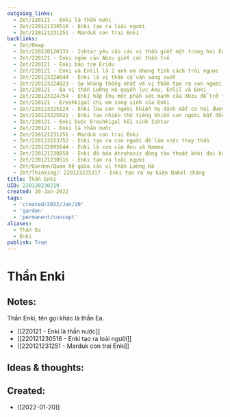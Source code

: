 ```yaml
---
outgoing_links:
  - Zet/220121 - Enki là thần nước
  - Zet/220121230516 - Enki tạo ra loài người
  - Zet/220121231251 - Marduk con trai Enki
backlinks:
  - Zet/Qmap
  - Zet/220220120333 - Ishtar yêu cầu các vị thần giết một trong hai Enkidu và Gilgamesh
  - Zet/220121 - Enki ngăn cản Abzu giết các thần trẻ
  - Zet/220121 - Enki bảo trợ Eridu
  - Zet/220121 - Enki và Enlil là 2 anh em nhưng tính cách trái ngược
  - Zet/220123224644 - Enki là vị thần cố vấn sáng suốt
  - Zet/220123224023 - Sự không thống nhất về vị thần tạo ra con người trong thần thoại Lưỡng Hà
  - Zet/220121 - Ba vị thần Lưỡng Hà quyền lực Anu, Enlil và Enki
  - Zet/220123224754 - Enki hấp thụ một phần sức mạnh của Abzu để trở thành thần của nước
  - Zet/220121 - Ereshkigal chị em song sinh của Enki
  - Zet/220123225124 - Enki lừa con người khiến họ đánh mất cơ hội được bất tử
  - Zet/220123225021 - Enki tạo nhiều thứ tiếng khiến con người bất đồng ngôn ngữ
  - Zet/220121 - Enki buộc Ereshkigal hồi sinh Ishtar
  - Zet/220121 - Enki là thần nước
  - Zet/220121231251 - Marduk con trai Enki
  - Zet/220123223752 - Enki tạo ra con người để làm việc thay thần
  - Zet/220122095644 - Enki là con của Anu và Nammu
  - Zet/220121230850 - Enki đã báo Atrahasiz đóng tàu thoát khỏi đại hồng thủy
  - Zet/220121230516 - Enki tạo ra loài người
  - Zet/Garden/Quan hệ giữa các vị thần Lưỡng Hà
  - Zet/Thinking/❕ 220123225317 - Enki tạo ra sự kiện Babel chăng
title: Thần Enki
UID: 220120230219
created: 20-Jan-2022
tags:
  - 'created/2022/Jan/20'
  - 'garden'
  - 'permanent/concept'
aliases:
  - Thần Ea
  - Enki
publish: True
---
```

# Thần Enki

## Notes:

Thần Enki, tên gọi khác là thần Ea.

- [[220121 - Enki là thần nước]]
- [[220121230516 - Enki tạo ra loài người]]
- [[220121231251 - Marduk con trai Enki]]

## Ideas & thoughts:




## Created:
- [[2022-01-20]]
